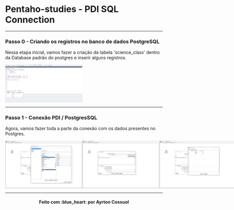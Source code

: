 # Pentaho-studies - PDI SQL Connection



---
### Passo 0 - Criando os registros no banco de dados PostgreSQL
Nessa etapa inicial, vamos fazer a criação da tabela 'science_class' dentro da Database padrão do postgres e inserir alguns registros.
<div style="display: flex; flex-direction: 'row'; align-items: 'center';" align="center">
   <img src="./assets/create_table_register.PNG" width="49%">
</div>


---
### Passo 1 - Conexão PDI / PostgresSQL
Agora, vamos fazer toda a parte da conexão com os dados presentes no Postgres.
<div style="display: flex; flex-direction: 'row'; align-items: 'center';" align="center">
   <img src="./assets/connection_postgres_1.PNG" width="49%">
   <img src="./assets/connection_postgres_2.PNG" width="49%">
   <img src="./assets/connection_postgres_3.PNG" width="49%">
   <img src="./assets/connection_postgres_4.PNG" width="49%">
</div>

---
<h4 align="center">
    Feito com :blue_heart: por Ayrton Cossuol
</h4>
